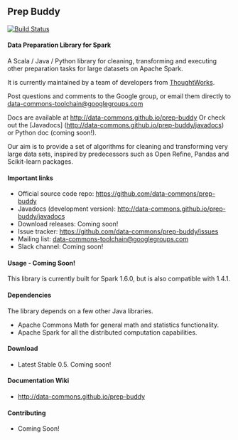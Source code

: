 ## Prep Buddy 
[![Build Status](https://travis-ci.org/data-commons/prep-buddy.svg?branch=scala)](https://travis-ci.org/data-commons/prep-buddy)
#### Data Preparation Library for Spark

A Scala / Java / Python library for cleaning, transforming and executing other preparation tasks for large datasets on Apache Spark.

It is currently maintained by a team of developers from [ThoughtWorks](http://www.thoughtworks.com).

Post questions and comments to the Google group, or email them directly to data-commons-toolchain@googlegroups.com

Docs are available at http://data-commons.github.io/prep-buddy
Or check out the [Javadocs] (http://data-commons.github.io/prep-buddy/javadocs) or Python doc (coming soon!).

Our aim is to provide a set of algorithms for cleaning and transforming very large data sets, 
inspired by predecessors such as Open Refine, Pandas and Scikit-learn packages.

#### Important links

- Official source code repo: https://github.com/data-commons/prep-buddy
- Javadocs (development version): http://data-commons.github.io/prep-buddy/javadocs 
- Download releases: Coming soon!
- Issue tracker: https://github.com/data-commons/prep-buddy/issues
- Mailing list: data-commons-toolchain@googlegroups.com
- Slack channel: Coming soon!

#### Usage - Coming Soon!
[//]: # (To use this library, add a dependency to data-commons-prep in your project:)
[//]: # (```xml)
[//]: # (<dependency>)
[//]: # (    <groupId>org.apache.datacommons</groupId>)
[//]: # (    <artifactId>prep-buddy</artifactId>)
[//]: # (    <version>0.5</version>)
[//]: # (</dependency>)
[//]: # (```)
This library is currently built for Spark 1.6.0, but is also compatible with 1.4.1. 

#### Dependencies
The library depends on a few other Java libraries.
- Apache Commons Math for general math and statistics functionality.
- Apache Spark for all the distributed computation capabilities.

#### Download

- Latest Stable 0.5. Coming soon!

#### Documentation Wiki
- http://data-commons.github.io/prep-buddy

#### Contributing
- Coming Soon!